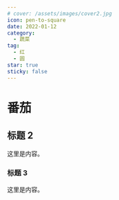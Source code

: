 ```yaml
---
# cover: /assets/images/cover2.jpg
icon: pen-to-square
date: 2022-01-12
category:
  - 蔬菜
tag:
  - 红
  - 圆
star: true
sticky: false
---
```


# 番茄
<!-- more -->
## 标题 2

这里是内容。

### 标题 3

这里是内容。

